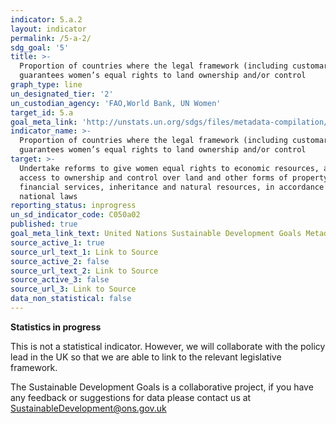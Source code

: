 ```yaml
---
indicator: 5.a.2
layout: indicator
permalink: /5-a-2/
sdg_goal: '5'
title: >-
  Proportion of countries where the legal framework (including customary law)
  guarantees women’s equal rights to land ownership and/or control
graph_type: line
un_designated_tier: '2'
un_custodian_agency: 'FAO,World Bank, UN Women'
target_id: 5.a
goal_meta_link: 'http://unstats.un.org/sdgs/files/metadata-compilation/Metadata-Goal-5.pdf'
indicator_name: >-
  Proportion of countries where the legal framework (including customary law)
  guarantees women’s equal rights to land ownership and/or control
target: >-
  Undertake reforms to give women equal rights to economic resources, as well as
  access to ownership and control over land and other forms of property,
  financial services, inheritance and natural resources, in accordance with
  national laws
reporting_status: inprogress
un_sd_indicator_code: C050a02
published: true
goal_meta_link_text: United Nations Sustainable Development Goals Metadata (pdf 634kB)
source_active_1: true
source_url_text_1: Link to Source
source_active_2: false
source_url_text_2: Link to Source
source_active_3: false
source_url_3: Link to Source
data_non_statistical: false
---
```

**Statistics in progress**   

This is not a statistical indicator. However, we will collaborate with the policy lead in the UK so that we are able to link to the relevant legislative framework.

The Sustainable Development Goals is a collaborative project, if you have any feedback or suggestions for data please contact us at <SustainableDevelopment@ons.gov.uk>
